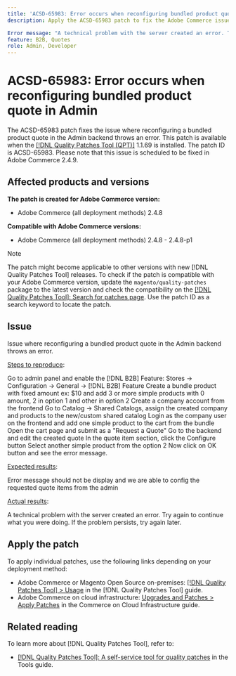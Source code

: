 ```yaml
---
title: 'ACSD-65983: Error occurs when reconfiguring bundled product quote in Admin'
description: Apply the ACSD-65983 patch to fix the Adobe Commerce issue where an error appear when attempting to configure a bundle product in the Sales > Quotes > Edit screen on the backend

Error message: "A technical problem with the server created an error. Try again to continue what you were doing. If the problem persists, try again later.".
feature: B2B, Quotes
role: Admin, Developer
---
```


# ACSD-65983: Error occurs when reconfiguring bundled product quote in Admin

The ACSD-65983 patch fixes the issue where reconfiguring a bundled product quote in the Admin backend throws an error. This patch is available when the [[!DNL Quality Patches Tool (QPT)]](/help/tools/quality-patches-tool/quality-patches-tool-to-self-serve-quality-patches.md) 1.1.69 is installed. The patch ID is ACSD-65983. Please note that this issue is scheduled to be fixed in Adobe Commerce 2.4.9.

## Affected products and versions

**The patch is created for Adobe Commerce version:**

* Adobe Commerce (all deployment methods) 2.4.8

**Compatible with Adobe Commerce versions:**

* Adobe Commerce (all deployment methods) 2.4.8 - 2.4.8-p1

>[!NOTE]
>
>The patch might become applicable to other versions with new [!DNL Quality Patches Tool] releases. To check if the patch is compatible with your Adobe Commerce version, update the `magento/quality-patches` package to the latest version and check the compatibility on the [[!DNL Quality Patches Tool]: Search for patches page](https://experienceleague.adobe.com/tools/commerce-quality-patches/index.html). Use the patch ID as a search keyword to locate the patch.

## Issue

Issue where reconfiguring a bundled product quote in the Admin backend throws an error.

<u>Steps to reproduce</u>:

Go to admin panel and enable the [!DNL B2B] Feature:  Stores → Configuration → General -> [!DNL B2B] Feature
Create a bundle product with fixed amount ex: $10 and add 3 or more simple products with 0 amount, 2 in option 1 and other in option 2
Create a company account from the frontend
Go to Catalog -> Shared Catalogs, assign the created company and products to the new/custom shared catalog
Login as the company user on the frontend and add one simple product to the cart from the bundle
Open the cart page and submit as a "Request a Quote"
Go to the backend and edit the created quote
In the quote item section, click the Configure button
Select another simple product from the option 2
Now click on OK button and see the error message.

<u>Expected results</u>:

Error message should not be display and we are able to config the requested quote items from the admin

<u>Actual results</u>:

A technical problem with the server created an error. Try again to continue what you were doing. If the problem persists, try again later.

## Apply the patch

To apply individual patches, use the following links depending on your deployment method:

* Adobe Commerce or Magento Open Source on-premises: [[!DNL Quality Patches Tool] > Usage](/help/tools/quality-patches-tool/usage.md) in the [!DNL Quality Patches Tool] guide.
* Adobe Commerce on cloud infrastructure: [Upgrades and Patches > Apply Patches](https://experienceleague.adobe.com/docs/commerce-cloud-service/user-guide/develop/upgrade/apply-patches.html) in the Commerce on Cloud Infrastructure guide.

## Related reading

To learn more about [!DNL Quality Patches Tool], refer to:

* [[!DNL Quality Patches Tool]: A self-service tool for quality patches](/help/tools/quality-patches-tool/quality-patches-tool-to-self-serve-quality-patches.md) in the Tools guide.